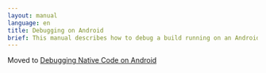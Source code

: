 ```yaml
---
layout: manual
language: en
title: Debugging on Android
brief: This manual describes how to debug a build running on an Android device.
---
```


Moved to [Debugging Native Code on Android](/manuals/debugging-native-code-android)

